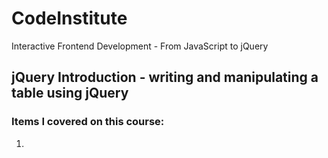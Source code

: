 # CodeInstitute

Interactive Frontend Development - From JavaScript to jQuery

## jQuery Introduction - writing and manipulating a table using jQuery

### Items I covered on this course:

1.  